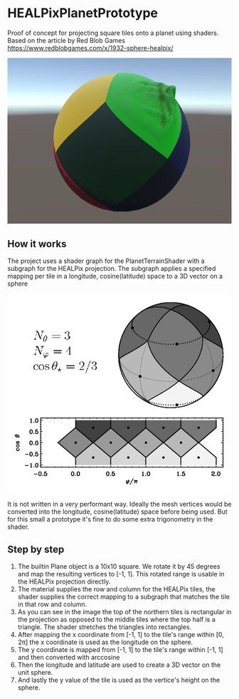 # HEALPixPlanetPrototype
Proof of concept for projecting square tiles onto a planet using shaders. Based on the article by Red Blob Games https://www.redblobgames.com/x/1932-sphere-healpix/

![Sphere with colored tiles](https://github.com/KuroiRoy/HEALPixPlanetPrototype/blob/015f1254ec7e30cd3429e720cab4aa810ff1b85d/ReadmeImage.png?raw=true)

## How it works
The project uses a shader graph for the PlanetTerrainShader with a subgraph for the HEALPix projection. The subgraph applies a specified mapping per tile in a longitude, cosine(latitude) space to a 3D vector on a sphere

![Projection from longitude/latitude to sphere](https://github.com/KuroiRoy/HEALPixPlanetPrototype/blob/0e4a853fff023c2baeab0280200a5455ef33840e/HEALPixFigure.png?raw=true)


It is not written in a very performant way. Ideally the mesh vertices would be converted into the longitude, cosine(latitude) space before being used. But for this small a prototype it's fine to do some extra trigonometry in the shader.

## Step by step
1. The builtin Plane object is a 10x10 square. We rotate it by 45 degrees and map the resulting vertices to [-1, 1]. This rotated range is usable in the HEALPix projection directly.
2. The material supplies the row and column for the HEALPix tiles, the shader supplies the correct mapping to a subgraph that matches the tile in that row and column.
3. As you can see in the image the top of the northern tiles is rectangular in the projection as opposed to the middle tiles where the top half is a triangle. The shader stretches the triangles into rectangles.
4. After mapping the x coordinate from [-1, 1] to the tile's range within [0, 2π] the x coordinate is used as the longitude on the sphere.
5. The y coordinate is mapped from [-1, 1] to the tile's range within [-1, 1] and then converted with arccosine
6. Then the longitude and latitude are used to create a 3D vector on the unit sphere.
7. And lastly the y value of the tile is used as the vertice's height on the sphere.
